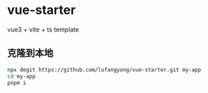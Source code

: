 # vue-starter

vue3 + vite + ts template

## 克隆到本地

``` bash
npx degit https://github.com/lufangyong/vue-starter.git my-app
cd my-app
pnpm i
```
